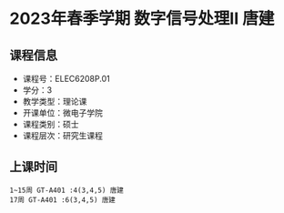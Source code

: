 # 2023年春季学期 数字信号处理II 唐建






## 课程信息

- 课程号：ELEC6208P.01
- 学分：3
- 教学类型：理论课
- 开课单位：微电子学院
- 课程类别：硕士
- 课程层次：研究生课程

## 上课时间

```
1~15周 GT-A401 :4(3,4,5) 唐建
17周 GT-A401 :6(3,4,5) 唐建
```

